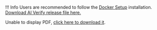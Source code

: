 !!! Info
      Users are recommended to follow the [Docker Setup](docker-setup.md) installation.
[Download AI Verify release file here.](https://github.com/IMDA-BTG/aiverify/releases)
<object data="../res/AIVT_2.0_quick_start_guide.pdf" type="application/pdf" width="100%" height="1020px">
  <p>Unable to display PDF, <a href="../res/AIVT_2.0_quick_start_guide.pdf">click here to download it</a>.</p>
</object>

